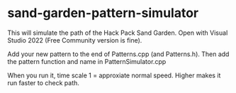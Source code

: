 # sand-garden-pattern-simulator

This will simulate the path of the Hack Pack Sand Garden. Open with Visual Studio 2022 (Free Community version is fine).

Add your new pattern to the end of Patterns.cpp (and Patterns.h). Then add the pattern function and name in PatternSimulator.cpp

When you run it, time scale 1 = approxiate normal speed. Higher makes it run faster to check path.
